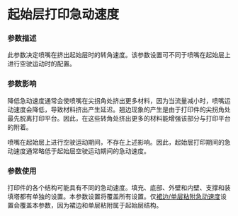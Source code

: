 起始层打印急动速度
====
### **参数描述**
此参数决定喷嘴在挤出起始层时的转角速度。该参数设置可不同于喷嘴在起始层上进行空驶运动时的配置。

### **参数影响**
降低急动速度通常会使喷嘴在尖拐角处挤出更多材料，因为当流量减小时，喷嘴运动速度会降低，导致材料挤出产生延迟。翘边现象的产生是由于打印件的尖拐角处最先脱离打印平台。因此，在这些转角处挤出更多的材料能增强该部分与打印平台的附着。 

喷嘴在起始层上进行空驶运动期间，不存在上述影响。因此，起始层打印期间的急动速度通常略低于起始层空驶运动期间的急动速度。

### **参数使用**
打印件的各个结构可能具有不同的急动速度。填充、底部、外壁和内壁、支撑和装填塔都有单独的设置。本参数设置将覆盖所有设置。仅[裙边/单层粘附急动速度](jerk_skirt_brim.md)设置会覆盖本参数，因为裙边和单层粘附属于起始层结构。

